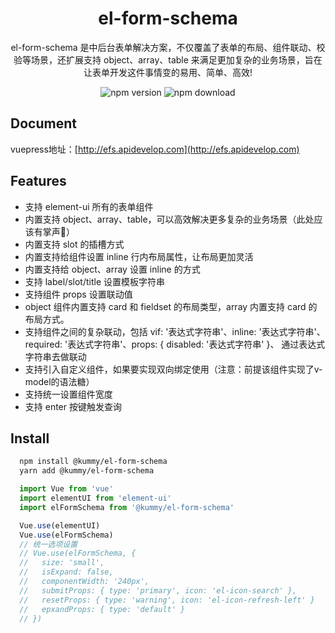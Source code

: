 <h1 align="center">el-form-schema</h1>

<p align="center">el-form-schema 是中后台表单解决方案，不仅覆盖了表单的布局、组件联动、校验等场景，还扩展支持 object、array、table 来满足更加复杂的业务场景，旨在让表单开发这件事情变的易用、简单、高效!</p>

<p align="center">
  <img src="https://img.shields.io/npm/v/@kummy/el-form-schema.svg?style=flat" alt="npm version" />
  <img src="https://img.shields.io/npm/dt/@kummy/el-form-schema.svg?style=flat&color=63ba83" alt="npm download" />
</p>

## Document
vuepress地址：[http://efs.apidevelop.com](http://efs.apidevelop.com)

## Features

- 支持 element-ui 所有的表单组件
- 内置支持 object、array、table，可以高效解决更多复杂的业务场景（此处应该有掌声👏）
- 内置支持 slot 的插槽方式
- 内置支持给组件设置 inline 行内布局属性，让布局更加灵活
- 内置支持给 object、array 设置 inline 的方式
- 支持 label/slot/title 设置模板字符串
- 支持组件 props 设置联动值
- object 组件内置支持 card 和 fieldset 的布局类型，array 内置支持 card 的布局方式。
- 支持组件之间的复杂联动，包括 vif: '表达式字符串'、inline: '表达式字符串'、required: '表达式字符串'、props: { disabled: '表达式字符串' }、 通过表达式字符串去做联动
- 支持引入自定义组件，如果要实现双向绑定使用（注意：前提该组件实现了v-model的语法糖）
- 支持统一设置组件宽度
- 支持 enter 按键触发查询
## Install

```bash
  npm install @kummy/el-form-schema
  yarn add @kummy/el-form-schema
```

```js
  import Vue from 'vue'
  import elementUI from 'element-ui'
  import elFormSchema from '@kummy/el-form-schema'

  Vue.use(elementUI)
  Vue.use(elFormSchema)
  // 统一选项设置
  // Vue.use(elFormSchema, { 
  //   size: 'small', 
  //   isExpand: false,
  //   componentWidth: '240px',
  //   submitProps: { type: 'primary', icon: 'el-icon-search' },
  //   resetProps: { type: 'warning', icon: 'el-icon-refresh-left' }
  //   epxandProps: { type: 'default' }
  // })
```
